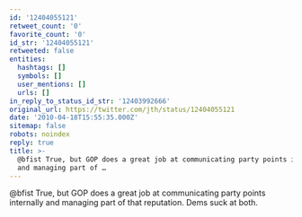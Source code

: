 ```yaml
---
id: '12404055121'
retweet_count: '0'
favorite_count: '0'
id_str: '12404055121'
retweeted: false
entities:
  hashtags: []
  symbols: []
  user_mentions: []
  urls: []
in_reply_to_status_id_str: '12403992666'
original_url: https://twitter.com/jth/status/12404055121
date: '2010-04-18T15:55:35.000Z'
sitemap: false
robots: noindex
reply: true
title: >-
  @bfist True, but GOP does a great job at communicating party points internally
  and managing part of …
---
```


@bfist True, but GOP does a great job at communicating party points internally and managing part of that reputation. Dems suck at both.